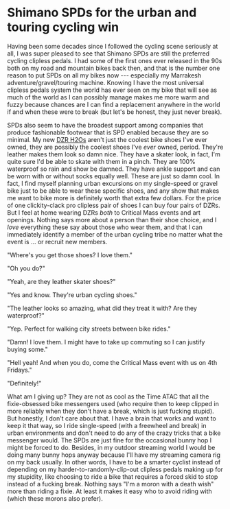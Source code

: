 # Shimano SPDs for the urban and touring cycling win

Having been some decades since I followed the cycling scene seriously at all, I was super pleased to see that Shimano SPDs are still the preferred cycling clipless pedals. I had some of the first ones ever released in the 90s both on my road and mountain bikes back then, and that is the number one reason to put SPDs on all my bikes now --- especially my Marrakesh adventure/gravel/touring machine. Knowing I have the most universal clipless pedals system the world has ever seen on my bike that will see as much of the world as I can possibly manage makes me more warm and fuzzy because chances are I can find a replacement anywhere in the world if and when these were to break (but let's be honest, they just never break).

SPDs also seem to have the broadest support among companies that produce fashionable footwear that is SPD enabled because they are so minimal. My new [DZR H2Os](https://dzrshoes.com/products/h2o) aren't just the coolest bike shoes I've ever owned, they are possibly the coolest shoes I've *ever* owned, period. They're leather makes them look so damn nice. They have a skater look, in fact, I'm quite sure I'd be able to skate with them in a pinch. They are 100% waterproof so rain and show be damned. They have ankle support and can be worn with or without socks equally well. These are just so damn cool. In fact, I find myself planning urban excursions on my single-speed or gravel bike just to be able to wear these specific shoes, and any show that makes me want to bike more is definitely worth that extra few dollars. For the price of one clickity-clack pro clipless pair of shoes I can buy four pairs of DZRs. But I feel at home wearing DZRs *both* to Critical Mass events and art openings. Nothing says more about a person than their shoe choice, and I *love* everything these say about those who wear them, and that I can immediately identify a member of the urban cycling tribe no matter what the event is ... or recruit new members.

"Where's you get those shoes? I love them."

"Oh you do?"

"Yeah, are they leather skater shoes?"

"Yes and know. They're urban cycling shoes."

"The leather looks so amazing, what did they treat it with? Are they waterproof?"

"Yep. Perfect for walking city streets between bike rides."

"Damn! I love them. I might have to take up commuting so I can justify buying some."

"Hell yeah! And when you do, come the Critical Mass event with us on 4th Fridays."

"Definitely!"

What am I giving up? They are not as cool as the Time ATAC that all the fixie-obsessed bike messengers used (who require then to keep clipped in more reliably when they don't have a break, which is just fucking stupid). But honestly, I don't care about that. I have a brain that works and want to keep it that way, so I ride single-speed (with a freewheel and break) in urban environments and don't need to do any of the crazy tricks that a bike messenger would. The SPDs are just fine for the occasional bunny hop I might be forced to do. Besides, in my outdoor streaming world I would be doing many bunny hops anyway because I'll have my streaming camera rig on my back usually. In other words, I have to be a smarter cyclist instead of depending on my harder-to-randomly-clip-out clipless pedals making up for my stupidity, like choosing to ride a bike that requires a forced skid to stop instead of a fucking break. Nothing says "I'm a moron with a death wish" more than riding a fixie. At least it makes it easy who to avoid riding with (which these morons also prefer).
